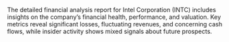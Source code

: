 The detailed financial analysis report for Intel Corporation (INTC) includes insights on the company’s financial health, performance, and valuation. Key metrics reveal significant losses, fluctuating revenues, and concerning cash flows, while insider activity shows mixed signals about future prospects.
```